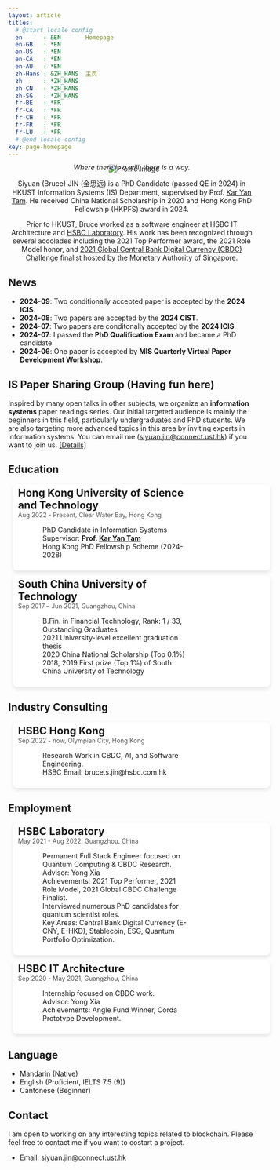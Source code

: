 ```yaml
---
layout: article
titles:
  # @start locale config
  en      : &EN       Homepage
  en-GB   : *EN
  en-US   : *EN
  en-CA   : *EN
  en-AU   : *EN
  zh-Hans : &ZH_HANS  主页
  zh      : *ZH_HANS
  zh-CN   : *ZH_HANS
  zh-SG   : *ZH_HANS
  fr-BE   : *FR
  fr-CA   : *FR
  fr-CH   : *FR
  fr-FR   : *FR
  fr-LU   : *FR
  # @end locale config
key: page-homepage
---
```


<div class="container">
  <div class="profile-image">
    <img src="./images/profile3.png" alt="Profile Image" />
    <div style="text-align: center;">
   <!-- <em></em> -->
</div>
  </div>
    <div class="profile-text">
    <em>Where there is a will, there is a way.</em>
    <p>
      Siyuan (Bruce) JIN (金思远) is a PhD Candidate (passed QE in 2024) in HKUST Information Systems (IS) Department, supervised by Prof. <a href="https://isom.hkust.edu.hk/faculty-and-staff/directory/kytam">Kar Yan Tam</a>. He received China National Scholarship in 2020 and Hong Kong PhD Fellowship (HKPFS) award in 2024. 
  </p> 
    <p>
      Prior to HKUST, Bruce worked as a software engineer at HSBC IT Architecture and <a href = "https://www.ventures.hsbc.com/en/about-us">HSBC Laboratory</a>. His work has been recognized through several accolades including the 2021 Top Performer award, the 2021 Role Model honor, and <a href = "https://www.mas.gov.sg/news/media-releases/2021/mas-announces-15-finalists-for-the-global-cbdc-challenge">2021 Global Central Bank Digital Currency (CBDC) Challenge finalist</a> hosted by the Monetary Authority of Singapore.
    </p>
  </div>
</div>

## News
- **2024-09**: Two conditionally accepted paper is accepted by the **2024 ICIS**.
- **2024-08**: Two papers are accepted by the **2024 CIST**.
- **2024-07**: Two papers are conditonally accepted by the **2024 ICIS**.
- **2024-07**: I passed the **PhD Qualification Exam** and became a PhD candidate.
- **2024-06**: One paper is accepted by **MIS Quarterly Virtual Paper Development Workshop**.

## IS Paper Sharing Group (Having fun here)
Inspired by many open talks in other subjects, we organize an **information systems** paper readings series. Our initial targeted audience is mainly the beginners in this field, particularly undergraduates and PhD students. We are also targeting more advanced topics in this area by inviting experts in information systems. You can email me (siyuan.jin@connect.ust.hk) if you want to join us. [[Details]](https://siyuan-bruce.github.io/reading_group/home.html)

<!-- ## **Research Interests**
- **IT Infrastructure (Blockchain)**: Token-based Platforms, Central Bank Digital Currency, Token Economy
- **Software Management**: Software Development
- **Quantum IT Governance**: Quantuam IT management, Quantum Finance, Classical Quantum-Inspired Algorithm -->

<!-- ## **Education**
- **Hong Kong University of Science and Technology** (Aug 2022 - now)
  - MPhil-PhD Student in Information Systems.
  - Supervisor: Prof. [Kar Yan Tam](https://isom.hkust.edu.hk/faculty-and-staff/directory/kytam). -->
  <!-- - Advisors: [Allen H. Huang](https://www.allenhuang.org/), [Dongwon Lee](https://isom.hkust.edu.hk/faculty-and-staff/directory/dongwon), [Kohei Kawaguchi](https://www.kohei-kawaguchi.com/), [Keongtae Kim](https://www.bschool.cuhk.edu.hk/staff/kim-keongtae/), [Marc Dordal i Carreras](https://marcdordal.github.io/), [Qiming Shao](https://sites.google.com/view/sqml/home), [Bei Zeng](https://facultyprofiles.hkust.edu.hk/profiles.php?profile=bei-zeng-zengb). -->
  <!-- - Obtained Hong Kong PhD Fellowship Scheme (2024-2028). -->

<!-- - **South China University of Technology** (Sep 2017 – Jun 2021)
  - B.Fin. in Financial Technology, Outstanding Graduates. 
  - Rank: 1 / 33.
  - Obtained 2021 University-level excellent graduation thesis
  - Obtained 2020 China National Scholarship (Top 0.1%)
  - Obtained 2019 First prize of South China University of Technology (Top 1%)
  - Obtained 2018 First prize of South China University of Technology (Top 1%) -->

## Education

<div class="card">
  <div class="card-content">
    <h3>Hong Kong University of Science and Technology</h3>
    <small>Aug 2022 - Present, Clear Water Bay, Hong Kong</small>
    <ul class="timeline">
      <li class="timeline-item">
        PhD Candidate in Information Systems
      </li>
      <li class="timeline-item">
        Supervisor:&nbsp;<strong>Prof. <a href="https://isom.hkust.edu.hk/faculty-and-staff/directory/kytam">Kar Yan Tam</a></strong>
      </li>
      <li class="timeline-item">
        Hong Kong PhD Fellowship Scheme (2024-2028)
      </li>
    </ul>
  </div>
  <!-- <img src="./assets/images/logo/logo.png" alt="HKUST Logo" class="university-logo"> -->
</div>

<div class="card">
  <div class="card-content">
    <h3>South China University of Technology</h3>
    <small>Sep 2017 – Jun 2021, Guangzhou, China</small>
    <ul class="timeline">
      <li class="timeline-item">
        B.Fin. in Financial Technology, Rank: 1 / 33, Outstanding Graduates
      </li>
      <li class="timeline-item">
        2021 University-level excellent graduation thesis
      </li>
      <li class="timeline-item">
        2020 China National Scholarship (Top 0.1%)
      </li>
      <li class="timeline-item">
        2018, 2019 First prize (Top 1%) of South China University of Technology
      </li>
    </ul>
  </div>
  <!-- <img src="./assets/images/logo/South_China_University_of_Technology_logo.png" alt="SCUT Logo" class="university-logo"> -->
</div>

## Industry Consulting
<!-- - **HSBC Hong Kong** (Sep 2022 - now)
  - Research Work in CBDC, Quantum Finance, AI, and Software Engineering.
  - Seven patents are already filed.
  - HSBC Email: bruce.s.jin@hsbc.com.hk -->

<div class="card">
  <div class="card-content">
    <h3>HSBC Hong Kong</h3>
    <small>Sep 2022 - now, Olympian City, Hong Kong</small>
    <ul class="timeline">
      <li class="timeline-item">
        Research Work in CBDC, AI, and Software Engineering.
      </li>
      <li class="timeline-item">
      HSBC Email: bruce.s.jin@hsbc.com.hk
      </li>
    </ul>
  </div>
  <!-- <img src="./assets/images/logo/South_China_University_of_Technology_logo.png" alt="SCUT Logo" class="university-logo"> -->
</div>

## **Employment**
<!-- - **HSBC Laboratory** (May 2021 - Aug 2022)
  - Permanent Full Stack Engineer on Quantum Computing & CBDC Research
  - Advisor: Yong Xia
  - 2021 Top Performer \| 2021 Role Model \| 2021 Global CBDC Challenge Finalist \| Interviewed many PhDs for quantum scientists
  - Central Bank Digital Currency (E-CNY \| E-HKD) \| Stablecoin \| ESG \| Quantum Portfolio Optimization

- **HSBC IT Architecture** (Sep 2020 - May 2021)
  - Internship on CBDC work
  - Advisor: Yong Xia
  - Angle Fund Winner \| Corda Prototype Development -->


<div class="card">
  <div class="card-content">
    <h3>HSBC Laboratory</h3>
    <small>May 2021 - Aug 2022, Guangzhou, China</small>
    <ul class="timeline">
      <li class="timeline-item">
        Permanent Full Stack Engineer focused on Quantum Computing & CBDC Research.
      </li>
      <li class="timeline-item">
        Advisor: Yong Xia
      </li>
      <li class="timeline-item">
        Achievements: 2021 Top Performer, 2021 Role Model, 2021 Global CBDC Challenge Finalist.
      </li>
      <li class="timeline-item">
        Interviewed numerous PhD candidates for quantum scientist roles.
      </li>
      <li class="timeline-item">
        Key Areas: Central Bank Digital Currency (E-CNY, E-HKD), Stablecoin, ESG, Quantum Portfolio Optimization.
      </li>
    </ul>
  </div>
</div>

<div class="card">
  <div class="card-content">
    <h3>HSBC IT Architecture</h3>
    <small>Sep 2020 - May 2021, Guangzhou, China</small>
    <ul class="timeline">
      <li class="timeline-item">
        Internship focused on CBDC work.
      </li>
      <li class="timeline-item">
        Advisor: Yong Xia
      </li>
      <li class="timeline-item">
        Achievements: Angle Fund Winner, Corda Prototype Development.
      </li>
    </ul>
  </div>
</div>
  
<!-- ## **Awards**
- Sep 2022: HKUST PhD Postgraduate Studentship
- Nov 2021: [Global CBDC Challenge Finalist](https://www.mas.gov.sg/news/media-releases/2021/mas-announces-15-finalists-for-the-global-cbdc-challenge?fbclid=IwAR0B9v-5FBSXcnr61edLVwEch-jJ5EV8-pSJwYe00erQdS8rGreTtZIYABY) (Top 5% in over 300+ submissions from 50+ countries)
- Jun 2021: Outstanding Graduates \| University-level excellent graduation thesis (Top 1%) -->

## Language
- Mandarin (Native)
- English (Proficient, IELTS 7.5 (9))
- Cantonese (Beginner)
  
## **Contact**
I am open to working on any interesting topics related to blockchain. Please feel free to contact me if you want to costart a project.
- Email: siyuan.jin@connect.ust.hk

<meta name="viewport" content="width=device-width, initial-scale=1">
<style>
  /* Base styles */
  .container {
    width: 100%;
    text-align: center;
  }

  body {
      font-family: 'Lora', serif;
      line-height: 1.6;
      background-color: #f8f8f8;
      margin: 0;
      padding: 10px;
  }

  .profile-image {
    width: 100%;
    max-width: 1000px; /* Adjust this value to fit your needs */
    margin: 10px 0;
  }

  .profile-text {
    margin: 10px;
    text-align: left;
  }

  /* This media query applies styles for screens larger than 600px */
  @media screen and (min-width: 600px) {
    .container {
      display: flex;
      align-items: flex-start; /* Align items to the start of the flex container */
      justify-content: space-between; /* This will put space between the text and image, effectively pushing the image to the right */
    }
    
    .profile-text,
    .profile-image {
      flex: 1; /* Both children will take up equal space within the container */
      flex: 30%; /* Adjust this value to fit your needs */
    }

    .profile-image {
      margin-left: 10px;
      max-width: none; /* Reset max-width to allow the image to be as wide as its container */
      order: 2; /* This will ensure the image is placed to the right */
    }

    .profile-text {
      margin-top: -20px;
      order: 1; /* This will ensure the text is placed to the left */
      flex: 70%;
    }

    .card {
      display: flex;
      background-color: #fff;
      box-shadow: 0 4px 8px rgba(0, 0, 0, 0.1);
      padding: 10px;
      margin: 10px;
      border-radius: 8px;
      transition: transform 0.2s ease, box-shadow 0.2s ease;
      position: relative;
      width: 100%;
      max-width: 1000px;
    }

    .card:hover {
      transform: translateY(-5px);
      box-shadow: 0 6px 12px rgba(0, 0, 0, 0.2);
    }

    .card-content {
      <!-- display: flex;
      flex-direction: column; -->
      max-width: 70%;
    }

    .card h3 {
      font-size: 1.5em;
      margin-bottom: 0px;
      margin-top: -5px;
    }

    .card small {
      font-size: 0.9em;
      margin-top: -5px;
      margin-bottom: -5px;
      color: #555;
    }

    .card ul {
      list-style-type: none;
      padding: 0;
    }

    .card ul li {
      margin-bottom: 0px;
      padding-left: 30px; /* Ensures text aligns properly */
    }

    /* Subtle Timeline Dots */
    .timeline {
      position: relative;
      margin-left: 20px;
    }

    .timeline::before {
      content: '';
      position: static;
      left: 10px; /* Aligns the line */
      top: 10px;
      bottom: 0;
      width: 2px; /* Thinner line */
      background-color: #d3d3d3; /* Lighter color */
    }

    .timeline-item {
      display: flex;
      align-items: center; /* Aligns dots and text in the center */
      margin-bottom: 20px;
      padding-left: 40px; /* Increased padding to prevent overlap */
      position: relative;
    }

    /* Logo Styling */
    .university-logo {
      height: 180px;
      justify-self: end; /* Align the logo to the right */
      align-self: flex-start; /* Aligns logo at the top of the card */
    }

    .timeline-item::before {
      content: '';
      position: absolute;
      left: 7px; /* Adjusts the dot */
      top: 8px;
      width: 8px; /* Smaller dots */
      height: 8px;
      background-color: #1A5DCB; /* Lighter blue */
      border-radius: 50%;
    }

    header.header {
        /*background-color: #3e95c3;  Example background color, adjust as necessary */
        box-shadow: 0 4px 8px rgba(0, 0, 0, 0.1);
    }

    @media (max-width: 600px) {

            .card {
              max-width: 600px; /* Limits the card width on smaller screens */
            }
            
            h3 {
                font-size: 1.2em;
            }

            p,
            ul li {
                font-size: 0.9em;
            }

            .timeline-item::before {
            content: '';
            position: absolute;
            left: 7px; /* Adjusts the dot */
            top: 8px;
            width: 8px; /* Smaller dots */
            height: 8px;
            background-color: #1A5DCB; /* Lighter blue */
            border-radius: 50%;
          }
  }

</style> 